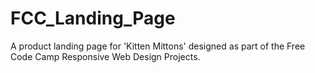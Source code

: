 # FCC_Landing_Page
A product landing page for 'Kitten Mittons' designed as part of the Free Code Camp Responsive Web Design Projects.
